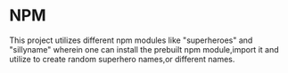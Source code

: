 # NPM
This project utilizes different npm modules like "superheroes" and "sillyname" wherein one can install the prebuilt npm module,import it and utilize to create random superhero names,or different names. 
